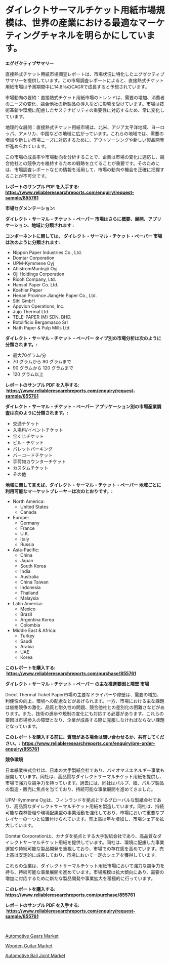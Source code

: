 <p><h1>ダイレクトサーマルチケット用紙市場規模は、世界の産業における最適なマーケティングチャネルを明らかにしています。</h1></p><p><strong>エグゼクティブサマリー</strong></p>
<p><p>直接熱式チケット用紙市場調査レポートは、市場状況に特化したエグゼクティブサマリーを提供しています。この市場調査レポートによると、直接熱式チケット用紙市場は予測期間中に14.8％のCAGRで成長すると予想されています。</p><p>市場動向の要約：直接熱式チケット用紙市場のトレンドは、需要の増加、消費者のニーズの変化、競合他社の新製品の導入などに影響を受けています。市場は技術革新や環境に配慮したサステナビリティの重要性に対応するため、常に変化しています。</p><p>地理的な展開：直接熱式チケット用紙市場は、北米、アジア太平洋地域、ヨーロッパ、アメリカ、中国などの地域に広がっています。これらの地域では、需要の増加や新しい市場ニーズに対応するために、アウトソーシングや新しい製品開発が進められています。</p><p>この市場の成長率や市場動向を分析することで、企業は市場の変化に適応し、競合他社との競争力を維持するための戦略を立てることが重要です。そのためには、市場調査レポートなどの情報を活用して、市場の動向や機会を正確に把握することが不可欠です。</p></p>
<p><strong>レポートのサンプル PDF を入手する: <a href="https://www.reliableresearchreports.com/enquiry/request-sample/855761">https://www.reliableresearchreports.com/enquiry/request-sample/855761</a></strong></p>
<p><strong>市場セグメンテーション:</strong></p>
<p><strong> ダイレクト・サーマル・チケット・ペーパー 市場はさらに概要、展開、アプリケーション、地域に分類されます :</strong></p>
<p><strong>コンポーネントに関しては、 ダイレクト・サーマル・チケット・ペーパー 市場は次のように分類されます: &nbsp;</strong></p>
<p><ul><li>Nippon Paper Industries Co., Ltd.</li><li>Domtar Corporation</li><li>UPM-Kymmene Oyj</li><li>AhlstromMunksjö Oyj</li><li>Oji Holdings Corporation</li><li>Ricoh Company, Ltd.</li><li>Hansol Paper Co. Ltd.</li><li>Koehler Paper</li><li>Henan Province JiangHe Paper Co., Ltd.</li><li>Sihl GmbH</li><li>Appvion Operations, Inc.</li><li>Jujo Thermal Ltd.</li><li>TELE-PAPER (M) SDN. BHD.</li><li>Rotolificio Bergamasco Srl</li><li>Nath Paper & Pulp Mills Ltd.</li></ul></p>
<p><strong> ダイレクト・サーマル・チケット・ペーパー タイプ別の市場分析は次のように分類されます。:</strong></p>
<p><ul><li>最大70グラム/分</li><li>70 グラムから 90 グラムまで</li><li>90 グラムから 120 グラムまで</li><li>120 グラム以上</li></ul></p>
<p><strong>レポートのサンプル PDF を入手する: &nbsp;<a href="https://www.reliableresearchreports.com/enquiry/request-sample/855761">https://www.reliableresearchreports.com/enquiry/request-sample/855761</a></strong></p>
<p><strong> ダイレクト・サーマル・チケット・ペーパー アプリケーション別の市場産業調査は次のように分類されます。:</strong></p>
<p><ul><li>交通チケット</li><li>入場料/イベントチケット</li><li>宝くじチケット</li><li>ビル・チケット</li><li>バレットパーキング</li><li>バーコードチケット</li><li>手荷物カウンターチケット</li><li>カスタムチケット</li><li>その他</li></ul></p>
<p><strong>地域に関して言えば、ダイレクト・サーマル・チケット・ペーパー 地域ごとに利用可能なマーケットプレーヤーは次のとおりです。:</strong></p>
<p><ul>
    <li>
        North America:
        <ul>
            <li>United States</li>
            <li>Canada</li>
        </ul>
    </li>
    <li>
        Europe:
        <ul>
            <li>Germany</li>
            <li>France</li>
            <li>U.K.</li>
            <li>Italy</li>
            <li>Russia</li>
        </ul>
    </li>
    <li>
        Asia-Pacific:
        <ul>
            <li>China</li>
            <li>Japan</li>
            <li>South Korea</li>
            <li>India</li>
            <li>Australia</li>
            <li>China Taiwan</li>
            <li>Indonesia</li>
            <li>Thailand</li>
            <li>Malaysia</li>
        </ul>
    </li>
    <li>
        Latin America:
        <ul>
            <li>Mexico</li>
            <li>Brazil</li>
            <li>Argentina Korea</li>
            <li>Colombia</li>
        </ul>
    </li>
    <li>
        Middle East & Africa:
        <ul>
            <li>Turkey</li>
            <li>Saudi</li>
            <li>Arabia</li>
            <li>UAE</li>
            <li>Korea</li>
        </ul>
    </li>
    </ul></p>
<p><strong>このレポートを購入する: &nbsp;<a href="https://www.reliableresearchreports.com/purchase/855761">https://www.reliableresearchreports.com/purchase/855761</a></strong></p>
<p><strong>ダイレクト・サーマル・チケット・ペーパー の主な推進要因と障壁 市場</strong></p>
<p><p>Direct Thermal Ticket Paper市場の主要なドライバーや障壁は、需要の増加、利便性の向上、環境への配慮などがあげられます。一方、市場における主な課題は価格競争の激化、品質と耐久性の問題、競合他社との差別化の困難さなどがあります。また、技術の進歩や規制の変化にも対応する必要があります。これらの要因は市場参入の障壁となり、企業が成長する際に克服しなければならない課題となっています。</p></p>
<p><strong>このレポートを購入する前に、質問がある場合は問い合わせるか、共有してください。:&nbsp; <a href="https://www.reliableresearchreports.com/enquiry/pre-order-enquiry/855761">https://www.reliableresearchreports.com/enquiry/pre-order-enquiry/855761</a></strong></p>
<p><strong>競争環境</strong></p>
<p><p>日本紙業株式会社は、日本の大手製紙会社であり、バイオマスエネルギー事業も展開しています。同社は、高品質なダイレクトサーマルチケット用紙を提供し、市場で強力な競争力を持っています。過去には、同社はパルプ、紙、パルプ製品の製造・販売に焦点を当てており、持続可能な事業展開を進めてきました。</p><p>UPM-Kymmene Oyjは、フィンランドを拠点とするグローバルな製紙会社であり、高品質なダイレクトサーマルチケット用紙を製造しています。同社は、持続可能な森林管理や環境配慮型の事業活動を強化しており、市場において重要なプレイヤーの一つと位置付けられています。売上高は年々増加し、市場シェアを拡大しています。</p><p>Domtar Corporationは、カナダを拠点とする大手製紙会社であり、高品質なダイレクトサーマルチケット用紙を提供しています。同社は、環境に配慮した事業運営や持続可能な製品開発を重視しており、市場での存在感を高めています。売上高は安定的に成長しており、市場において一定のシェアを獲得しています。</p><p>これらの企業は、ダイレクトサーマルチケット用紙市場において強力な競争力を持ち、持続可能な事業展開を進めています。市場規模は拡大傾向にあり、需要の増加に対応するために新たな製品開発や事業拡大を積極的に行っています。</p></p>
<p><strong>このレポートを購入する: &nbsp; <a href="https://www.reliableresearchreports.com/purchase/855761">https://www.reliableresearchreports.com/purchase/855761</a></strong></p>
<p><strong>レポートのサンプル PDF を入手する: &nbsp;<a href="https://www.reliableresearchreports.com/enquiry/request-sample/855761">https://www.reliableresearchreports.com/enquiry/request-sample/855761</a></strong><strong></strong></p>
<p>&nbsp;</p>
<p><p><a href="https://lydian-appliance-61d.notion.site/Automotive-Gears-Market-Provides-Detailed-Segmentation-of-this-Market-based-on-Type-Application-an-b4afdcf4865743dba2d2120165854525">Automotive Gears Market</a></p><p><a href="https://github.com/Sherrillcrooksxa8i18ucf2m/Market-Research-Report-List-1/blob/main/wooden-guitar-market.md">Wooden Guitar Market</a></p><p><a href="https://summer-dogwood-3e9.notion.site/Automotive-Ball-Joint-Market-Research-Report-Forecasted-for-Period-from-2024-2031-by-Market-Type--cb032f51114f4764a3dac64ebdf63f3d">Automotive Ball Joint Market</a></p></p>